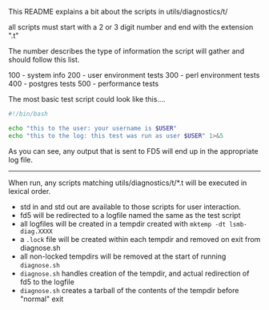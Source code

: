 This README explains a bit about the scripts in utils/diagnostics/t/

all scripts must start with a 2 or 3 digit number and end with the extension ".t"

The number describes the type of information the script will gather and should follow this list.

100 - system info
200 - user environment tests
300 - perl environment tests
400 - postgres tests
500 - performance tests


The most basic test script could look like this....
```bash
#!/bin/bash

echo "this to the user: your username is $USER"
echo "this to the log: this test was run as user $USER" 1>&5

```

As you can see, any output that is sent to FD5 will end up in the appropriate log file.

____

When run, any scripts matching utils/diagnostics/t/*.t will be executed in lexical order.

- std in and std out are available to those scripts for user interaction.
- fd5 will be redirected to a logfile named the same as the test script
- all logfiles will be created in a tempdir created with `mktemp -dt lsmb-diag.XXXX`
- a `.lock` file will be created within each tempdir and removed on exit from diagnose.sh
- all non-locked tempdirs will be removed at the start of running `diagnose.sh`
- `diagnose.sh` handles creation of the tempdir, and actual redirection of fd5 to the logfile
- `diagnose.sh` creates a tarball of the contents of the tempdir before "normal" exit
